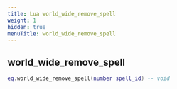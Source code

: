 ```yaml
---
title: Lua world_wide_remove_spell
weight: 1
hidden: true
menuTitle: world_wide_remove_spell
---
```

## world_wide_remove_spell
```lua
eq.world_wide_remove_spell(number spell_id) -- void
```